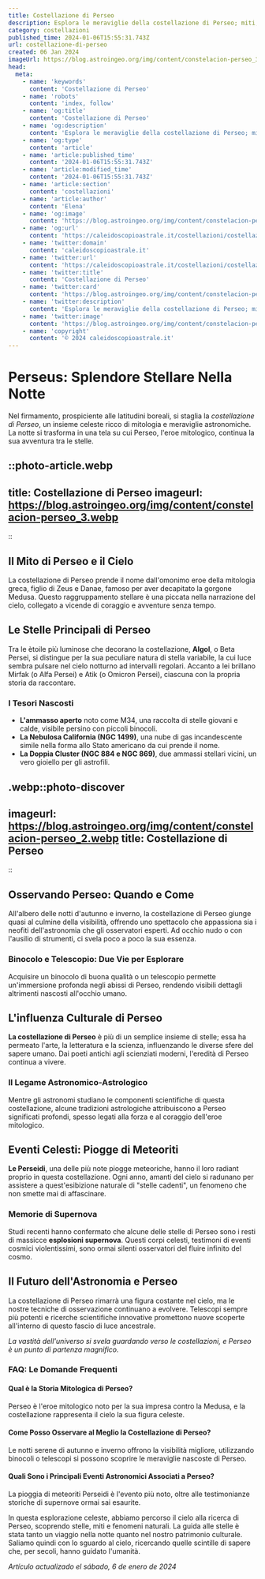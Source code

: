 ```yaml
---
title: Costellazione di Perseo
description: Esplora le meraviglie della costellazione di Perseo; miti, stelle principali e come osservarla nel cielo notturno italiano.
category: costellazioni
published_time: 2024-01-06T15:55:31.743Z
url: costellazione-di-perseo
created: 06 Jan 2024
imageUrl: https://blog.astroingeo.org/img/content/constelacion-perseo_3.webp
head:
  meta:
    - name: 'keywords'
      content: 'Costellazione di Perseo'
    - name: 'robots'
      content: 'index, follow'
    - name: 'og:title'
      content: 'Costellazione di Perseo'
    - name: 'og:description'
      content: 'Esplora le meraviglie della costellazione di Perseo; miti, stelle principali e come osservarla nel cielo notturno italiano.'
    - name: 'og:type'
      content: 'article'
    - name: 'article:published_time'
      content: '2024-01-06T15:55:31.743Z'
    - name: 'article:modified_time'
      content: '2024-01-06T15:55:31.743Z'
    - name: 'article:section'
      content: 'costellazioni'
    - name: 'article:author'
      content: 'Elena'
    - name: 'og:image'
      content: 'https://blog.astroingeo.org/img/content/constelacion-perseo_3.webp'
    - name: 'og:url'
      content: 'https://caleidoscopioastrale.it/costellazioni/costellazione-di-perseo'
    - name: 'twitter:domain'
      content: 'caleidoscopioastrale.it'
    - name: 'twitter:url'
      content: 'https://caleidoscopioastrale.it/costellazioni/costellazione-di-perseo'
    - name: 'twitter:title'
      content: 'Costellazione di Perseo'
    - name: 'twitter:card'
      content: 'https://blog.astroingeo.org/img/content/constelacion-perseo_3.webp'
    - name: 'twitter:description'
      content: 'Esplora le meraviglie della costellazione di Perseo; miti, stelle principali e come osservarla nel cielo notturno italiano.'
    - name: 'twitter:image'
      content: 'https://blog.astroingeo.org/img/content/constelacion-perseo_3.webp'
    - name: 'copyright'
      content: '© 2024 caleidoscopioastrale.it'
---
```

# **Perseus: Splendore Stellare Nella Notte**

Nel firmamento, prospiciente alle latitudini boreali, si staglia la *costellazione di Perseo*, un insieme celeste ricco di mitologia e meraviglie astronomiche. La notte si trasforma in una tela su cui Perseo, l'eroe mitologico, continua la sua avventura tra le stelle.

::photo-article.webp
---
title: Costellazione di Perseo
imageurl: https://blog.astroingeo.org/img/content/constelacion-perseo_3.webp
---
::

## Il Mito di Perseo e il Cielo

La costellazione di Perseo prende il nome dall'omonimo eroe della mitologia greca, figlio di Zeus e Danae, famoso per aver decapitato la gorgone Medusa. Questo raggruppamento stellare è una piccata nella narrazione del cielo, collegato a vicende di coraggio e avventure senza tempo.

## Le Stelle Principali di Perseo

Tra le ètoile più luminose che decorano la costellazione, **Algol**, o Beta Persei, si distingue per la sua peculiare natura di stella variabile, la cui luce sembra pulsare nel cielo notturno ad intervalli regolari. Accanto a lei brillano Mirfak (o Alfa Persei) e Atik (o Omicron Persei), ciascuna con la propria storia da raccontare.

### I Tesori Nascosti

- **L'ammasso aperto** noto come M34, una raccolta di stelle giovani e calde, visibile persino con piccoli binocoli.
- **La Nebulosa California (NGC 1499)**, una nube di gas incandescente simile nella forma allo Stato americano da cui prende il nome.
- **La Doppia Cluster (NGC 884 e NGC 869)**, due ammassi stellari vicini, un vero gioiello per gli astrofili.

.webp::photo-discover
---
imageurl: https://blog.astroingeo.org/img/content/constelacion-perseo_2.webp
title: Costellazione di Perseo
---
::

## Osservando Perseo: Quando e Come

All'albero delle notti d'autunno e inverno, la costellazione di Perseo giunge quasi al culmine della visibilità, offrendo uno spettacolo che appassiona sia i neofiti dell'astronomia che gli osservatori esperti. Ad occhio nudo o con l'ausilio di strumenti, ci svela poco a poco la sua essenza.

### **Binocolo e Telescopio**: Due Vie per Esplorare

Acquisire un binocolo di buona qualità o un telescopio permette un'immersione profonda negli abissi di Perseo, rendendo visibili dettagli altrimenti nascosti all'occhio umano.

## L'influenza Culturale di Perseo

**La costellazione di Perseo** è più di un semplice insieme di stelle; essa ha permeato l'arte, la letteratura e la scienza, influenzando le diverse sfere del sapere umano. Dai poeti antichi agli scienziati moderni, l'eredità di Perseo continua a vivere.

### Il Legame Astronomico-Astrologico

Mentre gli astronomi studiano le componenti scientifiche di questa costellazione, alcune tradizioni astrologiche attribuiscono a Perseo significati profondi, spesso legati alla forza e al coraggio dell'eroe mitologico.

## Eventi Celesti: Piogge di Meteoriti

**Le Perseidi**, una delle più note piogge meteoriche, hanno il loro radiant proprio in questa costellazione. Ogni anno, amanti del cielo si radunano per assistere a quest'esibizione naturale di "stelle cadenti", un fenomeno che non smette mai di affascinare.

### Memorie di Supernova

Studi recenti hanno confermato che alcune delle stelle di Perseo sono i resti di massicce **esplosioni supernova**. Questi corpi celesti, testimoni di eventi cosmici violentissimi, sono ormai silenti osservatori del fluire infinito del cosmo.

## Il Futuro dell'Astronomia e Perseo

La costellazione di Perseo rimarrà una figura costante nel cielo, ma le nostre tecniche di osservazione continuano a evolvere. Telescopi sempre più potenti e ricerche scientifiche innovative promettono nuove scoperte all'interno di questo fascio di luce ancestrale.

*La vastità dell'universo si svela guardando verso le costellazioni, e Perseo è un punto di partenza magnifico.*

### FAQ: Le Domande Frequenti

#### Qual è la Storia Mitologica di Perseo?
Perseo è l'eroe mitologico noto per la sua impresa contro la Medusa, e la costellazione rappresenta il cielo la sua figura celeste.

#### Come Posso Osservare al Meglio la Costellazione di Perseo?
Le notti serene di autunno e inverno offrono la visibilità migliore, utilizzando binocoli o telescopi si possono scoprire le meraviglie nascoste di Perseo.

#### Quali Sono i Principali Eventi Astronomici Associati a Perseo?
La pioggia di meteoriti Perseidi è l'evento più noto, oltre alle testimonianze storiche di supernove ormai sai esaurite.

In questa esplorazione celeste, abbiamo percorso il cielo alla ricerca di Perseo, scoprendo stelle, miti e fenomeni naturali. La guida alle stelle è stata tanto un viaggio nella notte quanto nel nostro patrimonio culturale. Saliamo quindi con lo sguardo al cielo, ricercando quelle scintille di sapere che, per secoli, hanno guidato l'umanità.

_Artículo actualizado el sábado, 6 de enero de 2024_